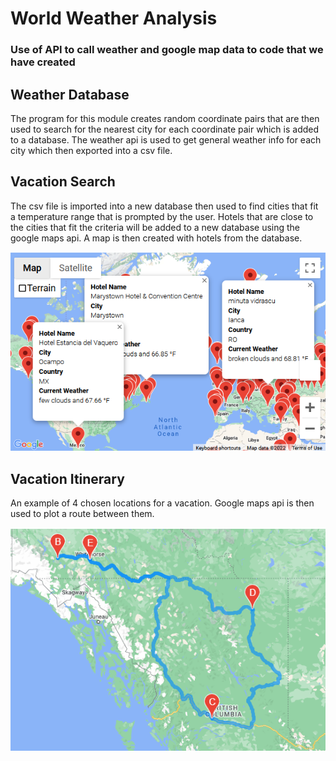 # World Weather Analysis
### Use of API to call weather and google map data to code that we have created

## Weather Database
The program for this module creates random coordinate pairs that are then used to search for the nearest city for each coordinate pair which is added to a database. The weather api is used to get general weather info for each city which then exported into a csv file.

## Vacation Search
The csv file is imported into a new database then used to find cities that fit a temperature range that is prompted by the user. Hotels that are close to the cities that fit the criteria will be added to a new database using the google maps api. A map is then created with hotels from the database.

![map of hotels](Vacation_Search/WeatherPy_vacation_map.png)

## Vacation Itinerary
An example of 4 chosen locations for a vacation. Google maps api is then used to plot a route between them.

![map of the itinerary](Vacation_Itinerary/WeatherPy_travel_map.png)
